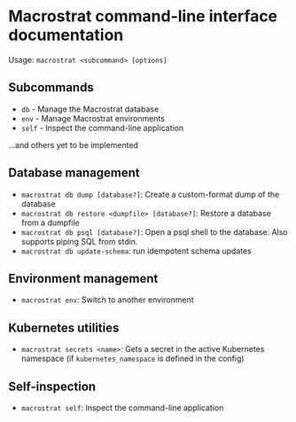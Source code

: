 # Macrostrat command-line interface documentation

Usage: `macrostrat <subcommand> [options]`

## Subcommands

- `db` - Manage the Macrostrat database
- `env` - Manage Macrostrat environments
- `self` - Inspect the command-line application

...and others yet to be implemented

## Database management

- `macrostrat db dump [database?]`: Create a custom-format dump of the database
- `macrostrat db restore <dumpfile> [database?]`: Restore a database from a
  dumpfile
- `macrostrat db psql [database?]`: Open a psql shell to the database. Also
  supports piping SQL from stdin.
- `macrostrat db update-schema`: run idempotent schema updates

## Environment management

- `macrostrat env`: Switch to another environment

## Kubernetes utilities

- `macrostrat secrets <name>`: Gets a secret in the active Kubernetes namespace (if `kubernetes_namespace` is defined in the config)

## Self-inspection

- `macrostrat self`: Inspect the command-line application

